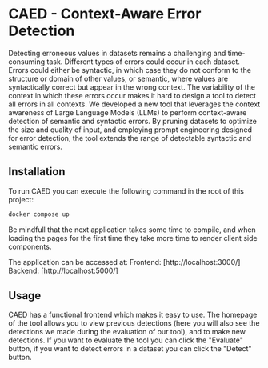 # CAED - Context-Aware Error Detection

Detecting erroneous values in datasets remains a challenging and time-consuming task. Different types of errors could occur in each dataset. Errors could either be syntactic, in which case they do not conform to the structure or domain of other values, or semantic, where values are syntactically correct but appear in the wrong context. The variability of the context in which these errors occur makes it hard to design a tool to detect all errors in all contexts. We developed a new tool that leverages the context awareness of Large Language Models (LLMs) to perform context-aware detection of semantic and syntactic errors. By pruning datasets to optimize the size and quality of input, and employing prompt engineering designed for error detection, the tool extends the range of detectable syntactic and semantic errors.

## Installation

To run CAED you can execute the following command in the root of this project:

```bash
docker compose up
```

Be mindfull that the next application takes some time to compile, and when loading the pages for the first time they take more time to render client side components.

The application can be accessed at:
Frontend: [http://localhost:3000/]
Backend: [http://localhost:5000/]

## Usage

CAED has a functional frontend which makes it easy to use. The homepage of the tool allows you to view previous detections (here you will also see the detections we made during the evaluation of our tool), and to make new detections. If you want to evaluate the tool you can click the "Evaluate" button, if you want to detect errors in a dataset you can click the "Detect" button.
